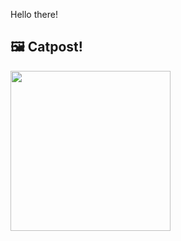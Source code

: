 Hello there!



## 🖼️ Catpost!

<sub>
    <img src="https://cdn2.thecatapi.com/images/MjAzMTA4Nw.jpg" height="256">
</sub>

